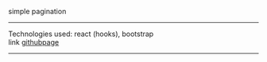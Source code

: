 simple pagination 
____
Technologies used: react (hooks), bootstrap <br/>
link [githubpage](http://pilgr1m.github.io/simple-pagination)
____

